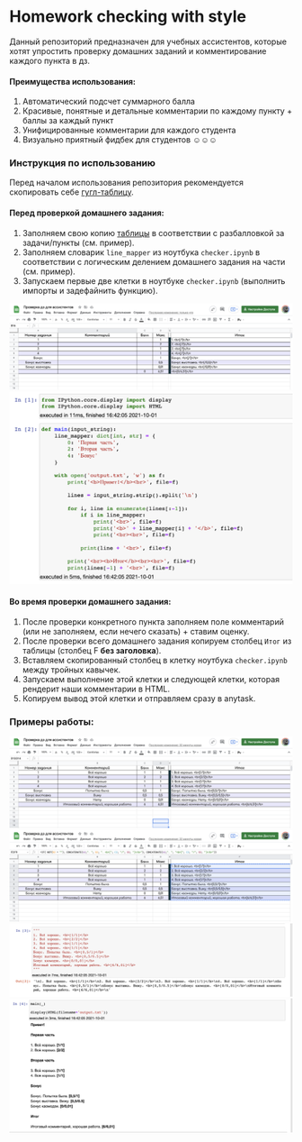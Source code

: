 # Homework checking with style

Данный репозиторий предназначен для учебных ассистентов, которые хотят упростить проверку домашних заданий и комментирование каждого пункта в дз.

#### Преимущества использования:
1. Автоматический подсчет суммарного балла
2. Красивые, понятные и детальные комментарии по каждому пункту + баллы за каждый пункт
3. Унифицированные комментарии для каждого студента
4. Визуально приятный фидбек для студентов ☺️☺️☺️

### Инструкция по использованию

Перед началом использования репозитория рекомендуется скопировать себе [гугл-таблицу](https://docs.google.com/spreadsheets/d/1OQKD1KJvl7ImRY5GrDcve-4TPGDSFKiljVmtjU1YVW4/edit?usp=sharing).

#### Перед проверкой домашнего задания:
1. Заполняем свою копию [таблицы](https://docs.google.com/spreadsheets/d/1OQKD1KJvl7ImRY5GrDcve-4TPGDSFKiljVmtjU1YVW4/edit?usp=sharing) в соответствии с разбалловкой за задачи/пункты (см. пример).
2. Заполняем словарик `line_mapper` из ноутбука `checker.ipynb` в соответствии с логическим делением домашнего задания на части (см. пример).
3. Запускаем первые две клетки в ноутбуке `checker.ipynb` (выполнить импорты и задефайнить функцию).

![](images/6.png)
![](images/3.png)

#### Во время проверки домашнего задания:
1. После проверки конкретного пункта заполняем поле комментарий (или не заполняем, если нечего сказать) + ставим оценку.
2. После проверки всего домашнего задания копируем столбец `Итог` из таблицы (столбец F **без заголовка**).
3. Вставляем скопированный столбец в клетку ноутбука `checker.ipynb` между тройных кавычек.
4. Запускаем выполнение этой клетки и следующей клетки, которая рендерит наши комментарии в HTML.
5. Копируем вывод этой клетки и отправляем сразу в anytask.

### Примеры работы:

![](images/1.png)
![](images/2.png)
![](images/4.png)
![](images/5.png)
